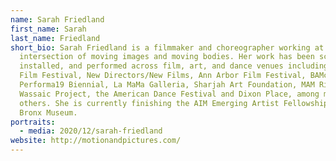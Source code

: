 ```yaml
---
name: Sarah Friedland
first_name: Sarah
last_name: Friedland
short_bio: Sarah Friedland is a filmmaker and choreographer working at the
  intersection of moving images and moving bodies. Her work has been screened,
  installed, and performed across film, art, and dance venues including New York
  Film Festival, New Directors/New Films, Ann Arbor Film Festival, BAMcinématek,
  Performa19 Biennial, La MaMa Galleria, Sharjah Art Foundation, MAM Rio,
  Wassaic Project, the American Dance Festival and Dixon Place, among many
  others. She is currently finishing the AIM Emerging Artist Fellowship at The
  Bronx Museum.
portraits:
  - media: 2020/12/sarah-friedland
website: http://motionandpictures.com/
---
```

